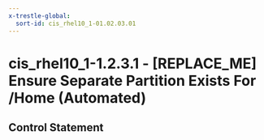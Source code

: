```yaml
---
x-trestle-global:
  sort-id: cis_rhel10_1-01.02.03.01
---
```


# cis_rhel10_1-1.2.3.1 - \[REPLACE_ME\] Ensure Separate Partition Exists For /Home (Automated)

## Control Statement
